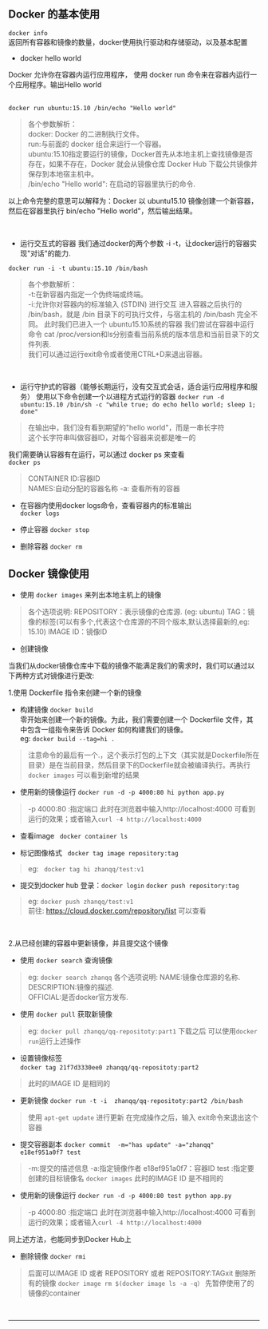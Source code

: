 ## Docker 的基本使用

`docker info`  
返回所有容器和镜像的数量，docker使用执行驱动和存储驱动，以及基本配置


*	docker hello world

Docker 允许你在容器内运行应用程序， 使用 docker run 命令来在容器内运行一个应用程序。输出Hello world      
&emsp;

`docker run ubuntu:15.10 /bin/echo "Hello world"`  
> 各个参数解析：  
> docker: Docker 的二进制执行文件。  
> run:与前面的 docker 组合来运行一个容器。  
> ubuntu:15.10指定要运行的镜像，Docker首先从本地主机上查找镜像是否存在，如果不存在，Docker 就会从镜像仓库 Docker Hub 下载公共镜像并保存到本地宿主机中。  
> /bin/echo "Hello world": 在启动的容器里执行的命令.  
  
以上命令完整的意思可以解释为：Docker 以 ubuntu15.10 镜像创建一个新容器，然后在容器里执行 bin/echo "Hello world"，然后输出结果。


&emsp;

* 运行交互式的容器
我们通过docker的两个参数 -i -t，让docker运行的容器实现"对话"的能力. 

`docker run -i -t ubuntu:15.10 /bin/bash` 
> 各个参数解析：  
> -t:在新容器内指定一个伪终端或终端。  
> -i:允许你对容器内的标准输入 (STDIN) 进行交互
> 进入容器之后执行的 /bin/bash，就是 /bin 目录下的可执行文件，与宿主机的 /bin/bash 完全不同。
此时我们已进入一个 ubuntu15.10系统的容器
我们尝试在容器中运行命令 cat /proc/version和ls分别查看当前系统的版本信息和当前目录下的文件列表.   
我们可以通过运行exit命令或者使用CTRL+D来退出容器。

&emsp;

* 运行守护式的容器（能够长期运行，没有交互式会话，适合运行应用程序和服务）
使用以下命令创建一个以进程方式运行的容器
`docker run -d ubuntu:15.10 /bin/sh -c "while true; do echo hello world; sleep 1; done"`
> 在输出中，我们没有看到期望的"hello world"，而是一串长字符  
> 这个长字符串叫做容器ID，对每个容器来说都是唯一的    

我们需要确认容器有在运行，可以通过 docker ps 来查看  
`docker ps`
> CONTAINER ID:容器ID  
> NAMES:自动分配的容器名称
> -a: 查看所有的容器
&emsp;

* 在容器内使用docker logs命令，查看容器内的标准输出  
`docker logs`

* 停止容器
`docker stop`

* 删除容器
`docker rm`



## Docker 镜像使用

* 使用 `docker images` 来列出本地主机上的镜像
> 各个选项说明:
> REPOSITORY：表示镜像的仓库源. (eg: ubuntu)
> TAG：镜像的标签(可以有多个,代表这个仓库源的不同个版本,默认选择最新的,eg: 15.10)
> IMAGE ID：镜像ID


* 创建镜像

 当我们从docker镜像仓库中下载的镜像不能满足我们的需求时，我们可以通过以下两种方式对镜像进行更改:

  1.使用 Dockerfile 指令来创建一个新的镜像
  * 构建镜像 
  `docker build` 	
  零开始来创建一个新的镜像。为此，我们需要创建一个 Dockerfile 文件，其中包含一组指令来告诉 Docker 如何构建我们的镜像。  
  eg: `docker build --tag=hi .`
  > 注意命令的最后有一个.，这个表示打包的上下文（其实就是Dockerfile所在目录）是在当前目录，然后目录下的Dockerfile就会被编译执行。再执行`docker images` 可以看到新增的结果

  * 使用新的镜像运行 
  `docker run -d -p 4000:80 hi python app.py` 
  > -p 4000:80 :指定端口 
  > 此时在浏览器中输入http://localhost:4000 可看到运行的效果；或者输入`curl -4 http://localhost:4000`

  * 查看image
  ` docker container ls`  
  
  * 标记图像格式 
   ` docker tag image repository:tag`
  > eg: ` docker tag hi zhanqq/test:v1`

  * 提交到docker hub
  登录：`docker login`
  `docker push repository:tag`
  > eg: `docker push zhanqq/test:v1`  
  前往: https://cloud.docker.com/repository/list 可以查看

  &emsp; 
  
  2.从已经创建的容器中更新镜像，并且提交这个镜像
  * 使用 `docker search` 	查询镜像
  > eg: `docker search zhanqq`
  > 各个选项说明: 
  > NAME:镜像仓库源的名称.  
  > DESCRIPTION:镜像的描述.  
  > OFFICIAL:是否docker官方发布. 

  * 使用 `docker pull` 	获取新镜像
  > eg: `docker pull zhanqq/qq-repositoty:part1`
  > 下载之后 可以使用`docker run`运行上述操作 

  * 设置镜像标签  
  `docker tag 21f7d3330ee0 zhanqq/qq-repositoty:part2` 
  > 此时的IMAGE ID 是相同的

  * 更新镜像
  `docker run -t -i  zhanqq/qq-repositoty:part2 /bin/bash`
  > 使用 `apt-get update` 进行更新
  > 在完成操作之后，输入 exit命令来退出这个容器

  * 提交容器副本
  `docker commit  -m="has update" -a="zhanqq" e18ef951a0f7 test`
  > -m:提交的描述信息
  > -a:指定镜像作者
  > e18ef951a0f7：容器ID
  > test :指定要创建的目标镜像名 
  > `docker images` 此时的IMAGE ID 是不相同的

  * 使用新的镜像运行 
  `docker run -d -p 4000:80 test python app.py` 
  > -p 4000:80 :指定端口 
  > 此时在浏览器中输入http://localhost:4000 可看到运行的效果；或者输入`curl -4 http://localhost:4000` 

  同上述方法，也能同步到Docker Hub上

  * 删除镜像
  `docker rmi` 
  > 后面可以IMAGE ID 或者 REPOSITORY 或者 REPOSITORY:TAGxit
  > 删除所有的镜像 `docker image rm $(docker image ls -a -q）` 
  > 先暂停使用了的镜像的container

  &emsp;
  ***
  &emsp;


